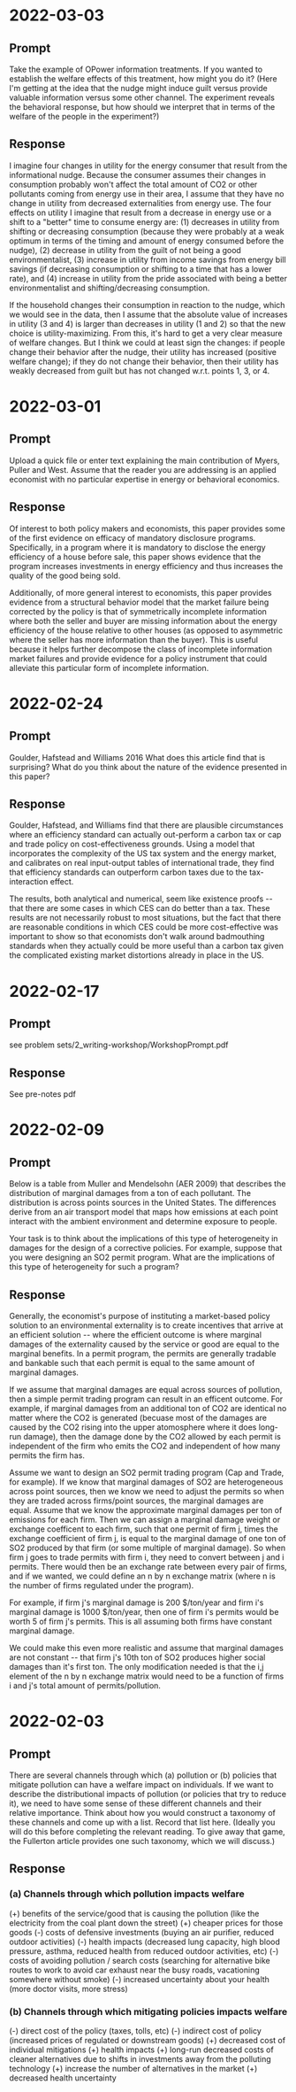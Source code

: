 # 2022-03-03
## Prompt
Take the example of OPower information treatments. If you wanted to establish the welfare effects of this treatment, how might you do it? (Here I'm getting at the idea that the nudge might induce guilt versus provide valuable information versus some other channel. The experiment reveals the behavioral response, but how should we interpret that in terms of the welfare of the people in the experiment?)

## Response
I imagine four changes in utility for the energy consumer that result from the informational nudge. Because the consumer assumes their changes in consumption probably won't affect the total amount of CO2 or other pollutants coming from energy use in their area, I assume that they have no change in utility from decreased externalities from energy use. The four effects on utility I imagine that result from a decrease in energy use or a shift to a "better" time to consume energy are: (1) decreases in utility from shifting or decreasing consumption (because they were probably at a weak optimum in terms of the timing and amount of energy consumed before the nudge), (2) decrease in utility from the guilt of not being a good environmentalist, (3) increase in utility from income savings from energy bill savings (if decreasing consumption or shifting to a time that has a lower rate), and (4) increase in utility from the pride associated with being a better environmentalist and shifting/decreasing consumption. 

If the household changes their consumption in reaction to the nudge, which we would see in the data, then I assume that the absolute value of increases in utility (3 and 4) is larger than decreases in utility (1 and 2) so that the new choice is utility-maximizing. From this, it's hard to get a very clear measure of welfare changes. But I think we could at least sign the changes: if people change their behavior after the nudge, their utility has increased (positive welfare change); if they do not change their behavior, then their utility has weakly decreased from guilt but has not changed w.r.t. points 1, 3, or 4.



# 2022-03-01
## Prompt
Upload a quick file or enter text explaining the main contribution of Myers, Puller and West. Assume that the reader you are addressing is an applied economist with no particular expertise in energy or behavioral economics.

## Response
Of interest to both policy makers and economists, this paper provides some of the first evidence on efficacy of mandatory disclosure programs. Specifically, in a program where it is mandatory to disclose the energy efficiency of a house before sale, this paper shows evidence that the program increases investments in energy efficiency and thus increases the quality of the good being sold.

Additionally, of more general interest to economists, this paper provides evidence from a structural behavior model that the market failure being corrected by the policy is that of symmetrically incomplete information where both the seller and buyer are missing information about the energy efficiency of the house relative to other houses (as opposed to asymmetric where the seller has more information than the buyer). This is useful because it helps further decompose the class of incomplete information market failures and provide evidence for a policy instrument that could alleviate this particular form of incomplete information.




# 2022-02-24
## Prompt
Goulder, Hafstead and Williams 2016 
What does this article find that is surprising?
What do you think about the nature of the evidence presented in this paper?

## Response
Goulder, Hafstead, and Williams find that there are plausible circumstances where an efficiency standard can actually out-perform a carbon tax or cap and trade policy on cost-effectiveness grounds. Using a model that incorporates the complexity of the US tax system and the energy market, and calibrates on real input-output tables of international trade, they find that efficiency standards can outperform carbon taxes due to the tax-interaction effect.

The results, both analytical and numerical, seem like existence proofs -- that there are some cases in which CES can do better than a tax. These results are not necessarily robust to most situations, but the fact that there are reasonable conditions in which CES could be more cost-effective was important to show so that economists don't walk around badmouthing standards when they actually could be more useful than a carbon tax given the complicated existing market distortions already in place in the US.



# 2022-02-17
## Prompt
see problem sets/2_writing-workshop/WorkshopPrompt.pdf

## Response
See pre-notes pdf





# 2022-02-09
## Prompt
Below is a table from Muller and Mendelsohn (AER 2009) that describes the distribution of marginal damages from a ton of each pollutant. The distribution is across points sources in the United States. The differences derive from an air transport model that maps how emissions at each point interact with the ambient environment and determine exposure to people.

Your task is to think about the implications of this type of heterogeneity in damages for the design of a corrective policies. For example, suppose that you were designing an SO2 permit program. What are the implications of this type of heterogeneity for such a program?

## Response
Generally, the economist's purpose of instituting a market-based policy solution to an environmental externality is to create incentives that arrive at an efficient solution -- where the efficient outcome is where marginal damages of the externality caused by the service or good are equal to the marginal benefits. In a permit program, the permits are generally tradable and bankable such that each permit is equal to the same amount of marginal damages.

If we assume that marginal damages are equal across sources of pollution, then a simple permit trading program can result in an efficent outcome. For example, if marginal damages from an additional ton of CO2 are identical no matter where the CO2 is generated (becuase most of the damages are caused by the CO2 rising into the upper atomosphere where it does long-run damage), then the damage done by the CO2 allowed by each permit is independent of the firm who emits the CO2 and independent of how many permits the firm has.

Assume we want to design an SO2 permit trading program (Cap and Trade, for example). If we know that marginal damages of SO2 are heterogeneous across point sources, then we know we need to adjust the permits so when they are traded across firms/point sources, the marginal damages are equal. Assume that we know the approximate marginal damages per ton of emissions for each firm. Then we can assign a marginal damage weight or exchange coefficent to each firm, such that one permit of firm j, times the exchange coefficient of firm j, is equal to the marginal damage of one ton of SO2 produced by that firm (or some multiple of marginal damage). So when firm j goes to trade permits with firm i, they need to convert between j and i permits. There would then be an exchange rate between every pair of firms, and if we wanted, we could define an n by n exchange matrix (where n is the number of firms regulated under the program).

For example, if firm j's marginal damage is 200 $/ton/year and firm i's marginal damage is 1000 $/ton/year, then one of firm i's permits would be worth 5 of firm j's permits. This is all assuming both firms have constant marginal damage.

We could make this even more realistic and assume that marginal damages are not constant -- that firm j's 10th ton of SO2 produces higher social damages than it's first ton. The only modification needed is that the i,j element of the n by n exchange matrix would need to be a function of firms i and j's total amount of permits/pollution.






# 2022-02-03
## Prompt
There are several channels through which (a) pollution or (b) policies that mitigate pollution can have a welfare impact on individuals. If we want to describe the distributional impacts of pollution (or policies that try to reduce it), we need to have some sense of these different channels and their relative importance. Think about how you would construct a taxonomy of these channels and come up with a list. Record that list here. (Ideally you will do this before completing the relevant reading. To give away that game, the Fullerton article provides one such taxonomy, which we will discuss.)

## Response
### (a) Channels through which pollution impacts welfare
(+) benefits of the service/good that is causing the pollution (like the 
    electricity from the coal plant down the street)
(+) cheaper prices for those goods
(-) costs of defensive investments (buying an air purifier, reduced 
    outdoor activities)
(-) health impacts (decreased lung capacity, high blood pressure, asthma, 
    reduced health from reduced outdoor activities, etc)
(-) costs of avoiding pollution / search costs (searching for alternative bike routes to work to
    avoid car exhaust near the busy roads, vacationing somewhere without smoke)
(-) increased uncertainty about your health (more doctor visits, more stress)

### (b) Channels through which mitigating policies impacts welfare
(-) direct cost of the policy (taxes, tolls, etc)
(-) indirect cost of policy (increased prices of regulated or downstream goods)
(+) decreased cost of individual mitigations
(+) health impacts
(+) long-run decreased costs of cleaner alternatives due to shifts in investments
    away from the polluting technology
(+) increase the number of alternatives in the market 
(+) decreased health uncertainty

